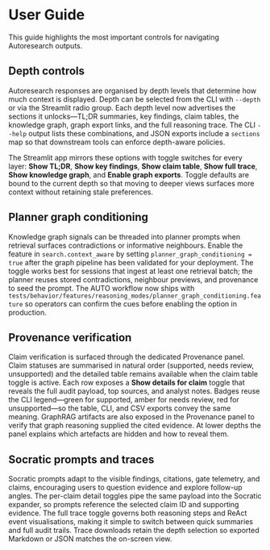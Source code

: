 # User Guide

This guide highlights the most important controls for navigating Autoresearch
outputs.

## Depth controls

Autoresearch responses are organised by depth levels that determine how much
context is displayed. Depth can be selected from the CLI with `--depth` or via
the Streamlit radio group. Each depth level now advertises the sections it
unlocks—TL;DR summaries, key findings, claim tables, the knowledge graph, graph
export links, and the full reasoning trace. The CLI `--help` output lists these
combinations, and JSON exports include a `sections` map so that downstream tools
can enforce depth-aware policies.

The Streamlit app mirrors these options with toggle switches for every layer:
**Show TL;DR**, **Show key findings**, **Show claim table**, **Show full
trace**, **Show knowledge graph**, and **Enable graph exports**. Toggle defaults
are bound to the current depth so that moving to deeper views surfaces more
context without retaining stale preferences.

## Planner graph conditioning

Knowledge graph signals can be threaded into planner prompts when retrieval
surfaces contradictions or informative neighbours. Enable the feature in
`search.context_aware` by setting `planner_graph_conditioning = true` after the
graph pipeline has been validated for your deployment. The toggle works best
for sessions that ingest at least one retrieval batch; the planner reuses
stored contradictions, neighbour previews, and provenance to seed the prompt.
The AUTO workflow now ships with
`tests/behavior/features/reasoning_modes/planner_graph_conditioning.feature` so
operators can confirm the cues before enabling the option in production.

## Provenance verification

Claim verification is surfaced through the dedicated Provenance panel. Claim
statuses are summarised in natural order (supported, needs review, unsupported)
and the detailed table remains available when the claim table toggle is active.
Each row exposes a **Show details for claim** toggle that reveals the full audit
payload, top sources, and analyst notes. Badges reuse the CLI legend—green for
supported, amber for needs review, red for unsupported—so the table, CLI, and
CSV exports convey the same meaning. GraphRAG artifacts are also exposed in the
Provenance panel to verify that graph reasoning supplied the cited evidence. At
lower depths the panel explains which artefacts are hidden and how to reveal
them.

## Socratic prompts and traces

Socratic prompts adapt to the visible findings, citations, gate telemetry, and
claims, encouraging users to question evidence and explore follow-up angles.
The per-claim detail toggles pipe the same payload into the Socratic expander,
so prompts reference the selected claim ID and supporting evidence. The full
trace toggle governs both reasoning steps and ReAct event visualisations, making
it simple to switch between quick summaries and full audit trails. Trace
downloads retain the depth selection so exported Markdown or JSON matches the
on-screen view.
